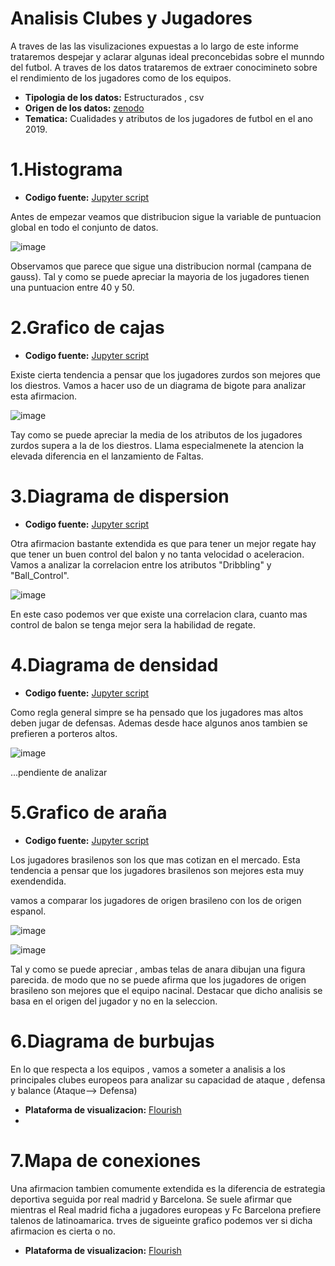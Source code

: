 

# Analisis Clubes y Jugadores

A traves de las las visulizaciones expuestas a lo largo de este informe trataremos despejar y aclarar algunas ideal preconcebidas sobre el munndo del futbol. A traves de los datos trataremos de extraer conocimineto sobre el rendimiento de los jugadores como de los equipos.

* **Tipologia de los datos:** Estructurados , csv
* **Origen de los datos:** [zenodo](https://zenodo.org/record/5758756#.YdsWhmDMKUl)
* **Tematica:** Cualidades y atributos de los jugadores de futbol en el ano 2019.

# 1.Histograma

* **Codigo fuente:** [Jupyter script](https://zenodo.org/record/5758756#.YdsWhmDMKUl)

Antes de empezar veamos que distribucion sigue la variable de puntuacion global en todo el conjunto de datos.

![image](https://user-images.githubusercontent.com/93130320/148691519-51a5b2d7-a6b0-41f0-9eeb-e09e1881ef66.png)

Observamos que parece que sigue una distribucion normal (campana de gauss). Tal y como se puede apreciar la mayoria de los jugadores tienen una puntuacion entre 40 y 50.

# 2.Grafico de cajas

* **Codigo fuente:** [Jupyter script](https://zenodo.org/record/5758756#.YdsWhmDMKUl)

Existe cierta tendencia a pensar que los jugadores zurdos son mejores que los diestros. Vamos a hacer uso de un diagrama de bigote para analizar esta afirmacion.

![image](https://user-images.githubusercontent.com/93130320/148691661-9d77caf0-50ee-4f58-8652-0301257972ab.png)

Tay como se puede apreciar la media de los atributos de los jugadores zurdos supera a la de los diestros. Llama especialmenete la atencion la elevada diferencia en el lanzamiento de Faltas.

# 3.Diagrama de dispersion

* **Codigo fuente:** [Jupyter script](https://zenodo.org/record/5758756#.YdsWhmDMKUl)

Otra afirmacion bastante extendida es que para tener un mejor regate hay que tener un buen control del balon y no tanta velocidad o aceleracion.
Vamos a analizar la correlacion entre los atributos "Dribbling" y "Ball_Control".

![image](https://user-images.githubusercontent.com/93130320/148691819-b8d16b44-9601-46cf-a47c-be7cb2052209.png)

En este caso podemos ver que existe una correlacion clara, cuanto mas control de balon se tenga mejor sera la habilidad de regate.

# 4.Diagrama de densidad

* **Codigo fuente:** [Jupyter script](https://zenodo.org/record/5758756#.YdsWhmDMKUl)

Como regla general simpre se ha pensado que los jugadores mas altos deben jugar de defensas. Ademas desde hace algunos anos tambien se prefieren a porteros altos.

![image](https://user-images.githubusercontent.com/93130320/148691922-b4785b72-a56c-4378-b744-87385ae6583a.png)

...pendiente de analizar

# 5.Grafico de araña

* **Codigo fuente:** [Jupyter script](https://zenodo.org/record/5758756#.YdsWhmDMKUl)

Los jugadores brasilenos son los que mas cotizan en el mercado. Esta tendencia a pensar que los jugadores brasilenos son mejores esta muy exendendida.

vamos a comparar los jugadores de origen brasileno con los de origen espanol.

![image](https://user-images.githubusercontent.com/93130320/148692154-d036aa21-3dde-4d53-964f-52d02de62e88.png)

![image](https://user-images.githubusercontent.com/93130320/148692160-252c6b3e-0293-46eb-b79c-398973d728b1.png)

Tal y como se puede apreciar , ambas telas de anara dibujan una figura parecida. de modo que no se puede afirma que los jugadores de origen brasileno son mejores que el equipo nacinal. Destacar que dicho analisis se basa en el origen del jugador y no en la seleccion.


# 6.Diagrama de burbujas

En lo que respecta a los equipos , vamos a someter a analisis a los principales clubes europeos para analizar su capacidad de ataque , defensa y balance (Ataque--> Defensa)

* **Plataforma de visualizacion:** [Flourish](https://public.flourish.studio/visualisation/8342962/)
* 
# 7.Mapa de conexiones

Una afirmacion tambien comumente extendida es la diferencia de estrategia deportiva seguida por real madrid y Barcelona. Se suele afirmar que mientras el Real madrid ficha a jugadores europeas y Fc Barcelona prefiere talenos de latinoamarica.  trves de sigueinte grafico podemos ver si dicha afirmacion es cierta o no.

* **Plataforma de visualizacion:** [Flourish](https://public.flourish.studio/visualisation/8343379/)
